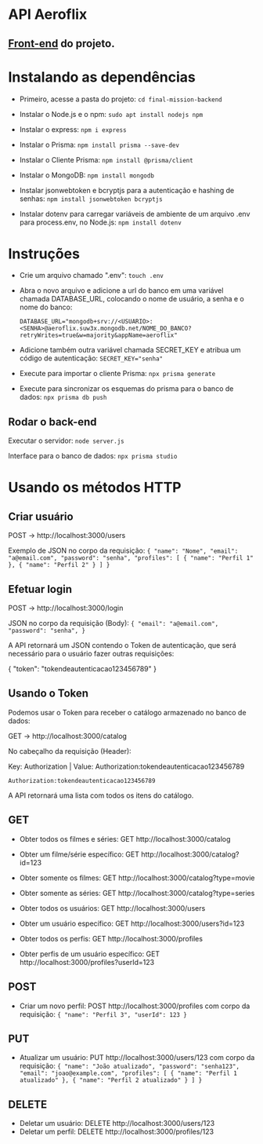 # API Aeroflix

## [Front-end](https://github.com/Chris-Mathias/final-mission) do projeto.

# Instalando as dependências

- Primeiro, acesse a pasta do projeto:
`cd final-mission-backend`

- Instalar o Node.js e o npm:
`sudo apt install nodejs npm`

- Instalar o express:
`npm i express`

- Instalar o Prisma:
`npm install prisma --save-dev`

- Instalar o Cliente Prisma:
`npm install @prisma/client`

- Instalar o MongoDB:
`npm install mongodb`

- Instalar jsonwebtoken e bcryptjs para a autenticação e hashing de senhas:
`npm install jsonwebtoken bcryptjs`

- Instalar dotenv para carregar variáveis de ambiente de um arquivo .env para process.env, no Node.js:
`npm install dotenv`


# Instruções

- Crie um arquivo chamado ".env":
`touch .env`

- Abra o novo arquivo e adicione a url do banco em uma variável chamada DATABASE_URL, colocando o nome de usuário, a senha e o nome do banco:<p>
`DATABASE_URL="mongodb+srv://<USUARIO>:<SENHA>@aeroflix.suw3x.mongodb.net/NOME_DO_BANCO?retryWrites=true&w=majority&appName=aeroflix"`

- Adicione também outra variável chamada SECRET_KEY e atribua um código de autenticação:
`SECRET_KEY="senha"`

- Execute para importar o cliente Prisma:
`npx prisma generate`

- Execute para sincronizar os esquemas do prisma para o banco de dados:
`npx prisma db push`

## Rodar o back-end

Executar o servidor: `node server.js`

Interface para o banco de dados: `npx prisma studio`

# Usando os métodos HTTP

## Criar usuário

POST -> http://localhost:3000/users

Exemplo de JSON no corpo da requisição:
`{
    "name": "Nome",
    "email": "a@email.com",
    "password": "senha",
    "profiles": [
        { "name": "Perfil 1" },
        { "name": "Perfil 2" }
    ]
}`

## Efetuar login

POST -> http://localhost:3000/login

JSON no corpo da requisição (Body):
`{
    "email": "a@email.com",
    "password": "senha",
}`

A API retornará um JSON contendo o Token de autenticação, que será necessário para o usuário fazer outras requisições:

{
    "token": "tokendeautenticacao123456789"
}

## Usando o Token

Podemos usar o Token para receber o catálogo armazenado no banco de dados:

GET -> http://localhost:3000/catalog

No cabeçalho da requisição (Header):

Key: Authorization  |  Value: Authorization:tokendeautenticacao123456789

`Authorization:tokendeautenticacao123456789`

A API retornará uma lista com todos os itens do catálogo.

## GET
- Obter todos os filmes e séries: GET http://localhost:3000/catalog
- Obter um filme/série  específico: GET http://localhost:3000/catalog?id=123
- Obter somente os filmes: GET http://localhost:3000/catalog?type=movie
- Obter somente as séries: GET http://localhost:3000/catalog?type=series

- Obter todos os usuários: GET http://localhost:3000/users
- Obter um usuário específico: GET http://localhost:3000/users?id=123

- Obter todos os perfis: GET http://localhost:3000/profiles
- Obter perfis de um usuário específico: GET http://localhost:3000/profiles?userId=123

## POST

- Criar um novo perfil: POST http://localhost:3000/profiles com corpo da requisição:
`{
  "name": "Perfil 3",
  "userId": 123
}`

## PUT

- Atualizar um usuário: PUT http://localhost:3000/users/123 com corpo da requisição:
`{
  "name": "João atualizado",
  "password": "senha123",
  "email": "joao@example.com",
  "profiles": [
    {
      "name": "Perfil 1 atualizado"
    },
    {
      "name": "Perfil 2 atualizado"
    }
  ]
}`

## DELETE

- Deletar um usuário: DELETE http://localhost:3000/users/123
- Deletar um perfil: DELETE http://localhost:3000/profiles/123
